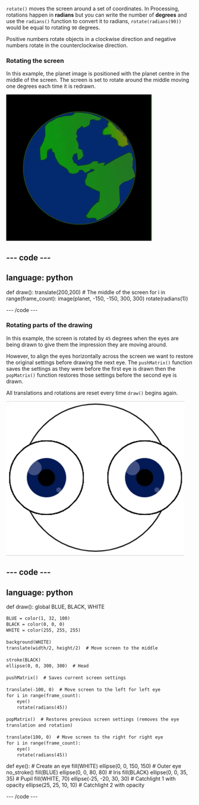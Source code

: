 
`rotate()` moves the screen around a set of coordinates. In Processing, rotations happen in **radians** but you can write the number of **degrees** and use the `radians()` function to convert it to radians, `rotate(radians(90))` would be equal to rotating `90` degrees. 

Positive numbers rotate objects in a clockwise direction and negative numbers rotate in the counterclockwise direction. 

### Rotating the screen

In this example, the planet image is positioned with the planet centre in the middle of the screen. The screen is set to rotate around the middle moving one degrees each time it is redrawn. 

![The output area with a planet rotating around the centre](images/rotate_planet.gif)

--- code ---
---
language: python
---

def draw():
    translate(200,200)  # The middle of the screen
    for i in range(frame_count):
        image(planet, -150, -150, 300, 300) 
        rotate(radians(1))
    
--- /code ---

### Rotating parts of the drawing

In this example, the screen is rotated by `45` degrees when the eyes are being drawn to give them the impression they are moving around. 

However, to align the eyes horizontally across the screen we want to restore the original settings before drawing the next eye. The `pushMatrix()` function saves the settings as they were before the first eye is drawn then the `popMatrix()` function restores those settings before the second eye is drawn. 

All translations and rotations are reset every time `draw()` begins again. 

![The output area with a moving image showing a rotating eye made of circles](images/rotate_eyes.gif)

--- code ---
---
language: python
---

def draw():
    global BLUE, BLACK, WHITE
    
    BLUE = color(1, 32, 100)
    BLACK = color(0, 0, 0)
    WHITE = color(255, 255, 255)
    
    background(WHITE)
    translate(width/2, height/2)  # Move screen to the middle 
    
    stroke(BLACK)
    ellipse(0, 0, 300, 300)  # Head
    
    pushMatrix()  # Saves current screen settings
    
    translate(-100, 0)  # Move screen to the left for left eye
    for i in range(frame_count):
        eye()
        rotate(radians(45))
    
    popMatrix()  # Restores previous screen settings (removes the eye translation and rotation)
    
    translate(100, 0)  # Move screen to the right for right eye
    for i in range(frame_count):
        eye()
        rotate(radians(45))    
  
def eye():
    # Create an eye
    fill(WHITE)
    ellipse(0, 0, 150, 150)  # Outer eye
    no_stroke()
    fill(BLUE)
    ellipse(0, 0, 80, 80)  # Iris
    fill(BLACK)
    ellipse(0, 0, 35, 35)  # Pupil
    fill(WHITE, 70)
    ellipse(-25, -20, 30, 30)  # Catchlight 1 with opacity
    ellipse(25, 25, 10, 10)  # Catchlight 2 with opacity

--- /code ---
